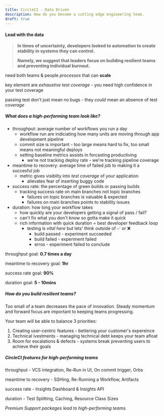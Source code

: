 ```yaml
---
title: CircleCI - Data Driven
description: How do you become a cutting edge engineering team.
draft: true
---
```


#### Lead with the data

> **In times of uncertainty, developers looked to automation to create stability in systems they can control.**
>
> **Namely, we suggest that leaders focus on building resilient teams and preventing individual burnout.**



need both teams & people _processes_ that can **scale**

key element are _exhaustive test coverage_ - you need high confidence _in_ your test coverage

passing test don't just mean no bugs - they _could_ mean an absence of test _coverage_ 

##### What does a high-performing team look like?

* throughput: average number of workflows you run a day
  * workflow run are indiciating how many units are moving through app development pipeline
  * commit size is important - too large means hard to fix, too small means not meaningful deploys
  * setting baseline metrics assists in forcasting productiving 
    * we're not tracking deploy rate - we're tracking pipeline coverage 
* meantime to recovery: average time of failed job to making it a succesful job
  * metric gives visiblity into _test coverage_ of your application
    * alievates fear of inserting buggy code 
* success rate: the percentage of green builds or passing builds
  * tracking success rate on main branches not topic branches 
    * failures on topic branches is valuable & expected
    * failures on main branches points to stability issues 
* duration:  how long your workflow takes
  * how quickly are your developers getting a signal of pass / fail? 
  * can't fix what you don't know so gotta make it quick 
  * rich information with quick duration = best developer feedback loop
    * testing is _vital here_ but lets' think outside of ✅ or ❌
      * build passed - experiment succeeded 
      * build failed - experiment failed
      * erros - experiment failed to conclude 



throughput goal: **0.7 times a day**

meantime to recovery goal: **1hr**

success rate goal: **90%** 

duration goal: **5 - 10mins**



##### How do you build resilient teams?

Too small of a team decreases the pace of innovation. Steady momentum and forward focus are important to keeping teams progressing. 

Your team will be able to balance 3 priorities: 

1. Creating user-centric features - bettering your customer's expereince 
2. Technical ivestments - managing technical debt keeps your team afloat
3. Room for escalations & defects - systems break preventing users to achieve their goals



##### CircleCI features for high-performing teams

throughput - VCS integration, Re-Run in UI, On commit trigger, Orbs

meantime to recovery - SSHing, Re-Running a Workflow, Artifacts  

success rate - Insights Dashboard & Insights API 

duration - Test Splitting, Caching, Resource Class Sizes

*Premium Support packages lead to high-performing teams.*


